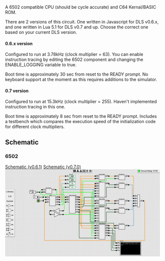 A 6502 compatible CPU (should be cycle accurate) and C64 Kernal/BASIC ROM.

There are 2 versions of this circuit. One written in Javascript for DLS v0.6.x, and one written in Lua 5.1 for DLS v0.7 and up. Choose the correct one based on your current DLS version. 

#### 0.6.x version
Configured to run at 3.78kHz (clock multiplier = 63). You can enable instruction tracing by editing the 6502 component and changing the ENABLE_LOGGING variable to true.

Boot time is approximately 30 sec from reset to the READY prompt. No keyboard support at the moment as this requires additions to the simulator.

#### 0.7 version
Configured to run at 15.3kHz (clock multiplier = 255). Haven't implemented instruction tracing in this one.

Boot time is approximately 8 sec from reset to the READY prompt. Includes a testbench which compares the execution speed of the initialization code for different clock multipliers.

## Schematic
### <a name="6502"></a>6502
[Schematic (v0.6.1)](6502_v0.6.1.sch) [Schematic (v0.7.0)](6502_v0.7.0.sch)
![6502](images/6502.png "6502")
